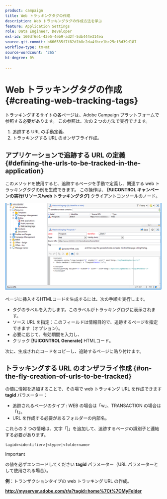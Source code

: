 ```yaml
---
product: campaign
title: Web トラッキングタグの作成
description: Web トラッキングタグの作成方法を学ぶ
feature: Application Settings
role: Data Engineer, Developer
exl-id: 160df6e1-43e5-4eb9-ad2f-5db444e314ea
source-git-commit: b666535f7f82d1b8c2da4fbce1bc25cf8d39d187
workflow-type: tm+mt
source-wordcount: '265'
ht-degree: 0%

---
```


# Web トラッキングタグの作成{#creating-web-tracking-tags}

トラッキングするサイトの各ページは、Adobe Campaign プラットフォームで参照する必要があります。 この参照は、次の 2 つの方法で実行できます。

1. 追跡する URL の手動定義、
1. トラッキングする URL のオンザフライ作成。

## アプリケーションで追跡する URL の定義 {#defining-the-urls-to-be-tracked-in-the-application}

このメソッドを使用すると、追跡するページを手動で定義し、関連する web トラッキングタグの例を生成できます。 この操作は、 **[!UICONTROL キャンペーンの実行/リソース/web トラッキングタグ]** クライアントコンソールのノード。

![](assets/d_ncs_integration_webtracking_screen.png)

ページに挿入するHTMLコードを生成するには、次の手順を実行します。

* タグのラベルを入力します。このラベルがトラッキングログに表示されます。
* ソース URL を指定：このフィールドは情報目的で、追跡するページを指定できます（オプション）。
* 必要に応じて、有効期間を入力し、
* クリック **[!UICONTROL Generate]** HTMLコード。

次に、生成されたコードをコピーし、追跡するページに貼り付けます。

## トラッキングする URL のオンザフライ作成 {#on-the-fly-creation-of-urls-to-be-tracked}

の値に情報を追加することで、その場で web トラッキング URL を作成できます **tagid** パラメーター：

* 追跡されるページのタイプ : WEB の場合は「w」、TRANSACTION の場合は「t」。
* URL を作成する必要があるフォルダーの内部名。

これらの 2 つの情報は、文字「|」を追加して、追跡するページの識別子と連結する必要があります。

```
tagid=<identifier>|<type>|<foldername>
```

>[!IMPORTANT]
>
>の値を必ずエンコードしてください **tagid** パラメーター（URL パラメーターとして使用される場合）。

**例**：トランザクションタイプの web トラッキング URL の作成。

**http://myserver.adobe.com/r/a?tagid=home%7Ct%7CMyFolder**
